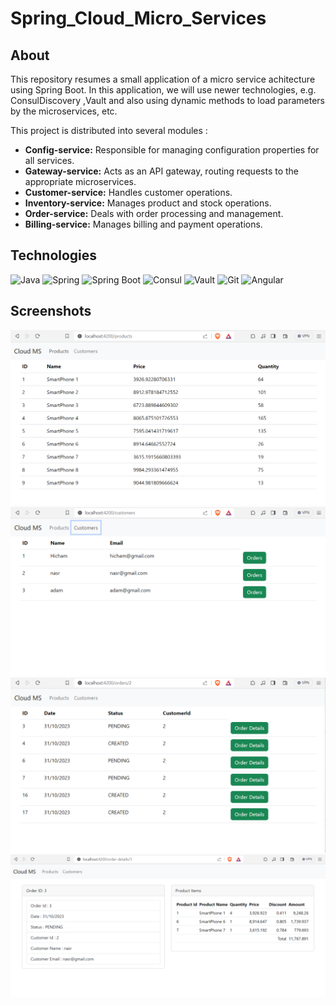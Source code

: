 # Spring_Cloud_Micro_Services

## About
This repository resumes a small application of a micro service achitecture using Spring Boot. In this application, we will use newer technologies, e.g. ConsulDiscovery ,Vault and also using dynamic methods to load parameters by the microservices, etc.

This project is distributed into several modules : 
 * **Config-service:** Responsible for managing configuration properties for all services.
 * **Gateway-service:** Acts as an API gateway, routing requests to the appropriate microservices.
 * **Customer-service:** Handles customer operations.
 * **Inventory-service:** Manages product and stock operations.
 * **Order-service:** Deals with order processing and management.
 * **Billing-service:** Manages billing and payment operations.

## Technologies
![Java](https://img.shields.io/badge/java-%23ED8B00.svg?style=for-the-badge&logo=openjdk&logoColor=white)
![Spring](https://img.shields.io/badge/spring-%236DB33F.svg?style=for-the-badge&logo=spring&logoColor=white)
![Spring Boot](https://img.shields.io/badge/Spring%20Boot-6DB33F.svg?style=for-the-badge&logo=Spring-Boot&logoColor=white)
![Consul](https://img.shields.io/badge/Consul-F24C53.svg?style=for-the-badge&logo=Consul&logoColor=white)
![Vault](https://img.shields.io/badge/Vault-FFEC6E.svg?style=for-the-badge&logo=Vault&logoColor=black)
![Git](https://img.shields.io/badge/Git-F05032.svg?style=for-the-badge&logo=Git&logoColor=white) 
![Angular](https://camo.githubusercontent.com/a799a0de9a064f1d6b1f455c88aaa6a835b374050e47e85fd378ae1e928af62f/68747470733a2f2f696d672e736869656c64732e696f2f7374617469632f76313f7374796c653d666f722d7468652d6261646765266d6573736167653d416e67756c617226636f6c6f723d444430303331266c6f676f3d416e67756c6172266c6f676f436f6c6f723d464646464646266c6162656c3d)

## Screenshots

<img src="Captures/00.png">
<img src="Captures/01.png">
<img src="Captures/02.png">
<img src="Captures/03.png">
